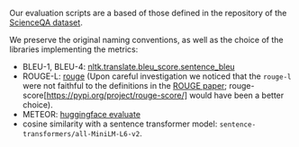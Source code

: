 Our evaluation scripts are a based of those defined in the repository of the [ScienceQA dataset](https://github.com/lupantech/ScienceQA/tree/main/tools).

We preserve the original naming conventions, as well as the choice of the libraries implementing the metrics:

- BLEU-1, BLEU-4: [nltk.translate.bleu_score.sentence_bleu](https://www.nltk.org/api/nltk.translate.bleu_score.html)
- ROUGE-L: [rouge](https://pypi.org/project/rouge/)
(Upon careful investigation we noticed that the `rouge-l` were not faithful to the definitions in the [ROUGE paper](https://aclanthology.org/W04-1013.pdf); rouge-score[https://pypi.org/project/rouge-score/] would have been a better choice). 
- METEOR: [huggingface evaluate](https://huggingface.co/spaces/evaluate-metric/meteor)
- cosine similarity with a sentence transformer model: `sentence-transformers/all-MiniLM-L6-v2`.
